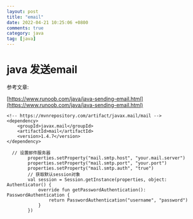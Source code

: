 ```yaml
---
layout: post
title: "email"
date: 2022-04-21 10:25:06 +0800
comments: true
category: java
tag: [java]
---
```




#  java 发送email

参考文章:

[https://www.runoob.com/java/java-sending-email.html](https://www.runoob.com/java/java-sending-email.html)

```
<!-- https://mvnrepository.com/artifact/javax.mail/mail -->
<dependency>
    <groupId>javax.mail</groupId>
    <artifactId>mail</artifactId>
    <version>1.4.7</version>
</dependency>

```



```
  // 设置邮件服务器
        properties.setProperty("mail.smtp.host", "your.mail.server")
        properties.setProperty("mail.smtp.port", "your.port")
        properties.setProperty("mail.smtp.auth", "true")
        // 获取默认session对象
        val session = Session.getInstance(properties, object: Authenticator() {
            override fun getPasswordAuthentication(): PasswordAuthentication {
                return PasswordAuthentication("username", "password")
            }
        })
```

